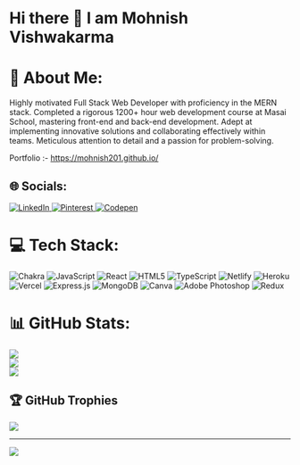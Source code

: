 # Hi there 👋  I am Mohnish Vishwakarma 

# 💫 About Me:
Highly motivated Full Stack Web Developer with proficiency in the MERN stack. Completed a rigorous 1200+ hour web development course at Masai School, mastering front-end and back-end development. Adept at implementing innovative solutions and collaborating effectively within teams. Meticulous attention to detail and a passion for problem-solving.

Portfolio :- https://mohnish201.github.io/


## 🌐 Socials:
<a href="https://www.linkedin.com/in/mohnish-vishwakarma-172196230/" target="_blank">
    <img src="https://img.shields.io/badge/LinkedIn-%230077B5.svg?logo=linkedin&logoColor=white" alt="LinkedIn">
</a>

<a href="https://pinterest.com/@mohnish201" target="_blank">
    <img src="https://img.shields.io/badge/Pinterest-%23E60023.svg?logo=Pinterest&logoColor=white" alt="Pinterest">
</a>

<a href="https://codepen.io/mohnish201" target="_blank">
    <img src="https://img.shields.io/badge/Codepen-000000?style=for-the-badge&logo=codepen&logoColor=white" alt="Codepen">
</a>


# 💻 Tech Stack:
![Chakra](https://img.shields.io/badge/chakra-%234ED1C5.svg?style=for-the-badge&logo=chakraui&logoColor=white) ![JavaScript](https://img.shields.io/badge/javascript-%23323330.svg?style=for-the-badge&logo=javascript&logoColor=%23F7DF1E) ![React](https://img.shields.io/badge/react-%2320232a.svg?style=for-the-badge&logo=react&logoColor=%2361DAFB) ![HTML5](https://img.shields.io/badge/html5-%23E34F26.svg?style=for-the-badge&logo=html5&logoColor=white) ![TypeScript](https://img.shields.io/badge/typescript-%23007ACC.svg?style=for-the-badge&logo=typescript&logoColor=white) ![Netlify](https://img.shields.io/badge/netlify-%23000000.svg?style=for-the-badge&logo=netlify&logoColor=#00C7B7) ![Heroku](https://img.shields.io/badge/heroku-%23430098.svg?style=for-the-badge&logo=heroku&logoColor=white) ![Vercel](https://img.shields.io/badge/vercel-%23000000.svg?style=for-the-badge&logo=vercel&logoColor=white) ![Express.js](https://img.shields.io/badge/express.js-%23404d59.svg?style=for-the-badge&logo=express&logoColor=%2361DAFB) ![MongoDB](https://img.shields.io/badge/MongoDB-%234ea94b.svg?style=for-the-badge&logo=mongodb&logoColor=white) ![Canva](https://img.shields.io/badge/Canva-%2300C4CC.svg?style=for-the-badge&logo=Canva&logoColor=white) ![Adobe Photoshop](https://img.shields.io/badge/adobephotoshop-%2331A8FF.svg?style=for-the-badge&logo=adobephotoshop&logoColor=white) ![Redux](https://img.shields.io/badge/redux-%23593d88.svg?style=for-the-badge&logo=redux&logoColor=white)
# 📊 GitHub Stats:
![](https://github-readme-stats.vercel.app/api?username=mohnish201&theme=highcontrast&hide_border=true&include_all_commits=true&count_private=true)<br/>
![](https://github-readme-streak-stats.herokuapp.com/?user=mohnish201&theme=highcontrast&hide_border=true)<br/>
![](https://github-readme-stats.vercel.app/api/top-langs/?username=mohnish201&theme=highcontrast&hide_border=true&include_all_commits=true&count_private=true&layout=compact)

## 🏆 GitHub Trophies
![](https://github-profile-trophy.vercel.app/?username=mohnish201&theme=juicyfresh&no-frame=false&no-bg=false&margin-w=4)

---
[![](https://visitcount.itsvg.in/api?id=mohnish201&icon=0&color=11)](https://visitcount.itsvg.in)

<!-- Proudly created with GPRM ( https://gprm.itsvg.in ) -->
<!--
**mohnish201/mohnish201** is a ✨ _special_ ✨ repository because its `README.md` (this file) appears on your GitHub profile.

Here are some ideas to get you started:

- 🔭 I’m currently working on ...
- 🌱 I’m currently learning ...
- 👯 I’m looking to collaborate on ...
- 🤔 I’m looking for help with ...
- 💬 Ask me about ...
- 📫 How to reach me: ...
- 😄 Pronouns: ...
- ⚡ Fun fact: ...
-->
